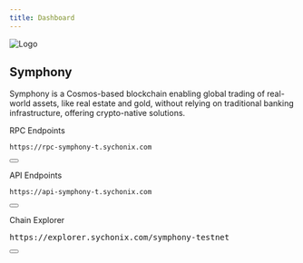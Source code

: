 ```yaml
---
title: Dashboard
---
```


<!-- Overview Section -->
<div class="dashboard-overview p-6 bg-gray-900 rounded-lg mb-2"> <!-- Changed mb-6 to mb-2 -->
  <div class="flex flex-col items-center">
    <!-- Update the image source path and add Tailwind classes for resizing and rounding -->
    <img src="/img/sym.jpeg" alt="Logo" class="dashboard-logo mb-2 w-24 h-24 rounded-full" />
    <h2 class="text-xl font-bold text-white mb-1">Symphony</h2>
    <p class="text-left text-sm	 text-gray-300 mb-1"> <!-- Changed mb-2 to mb-1 -->
Symphony is a Cosmos-based blockchain enabling global trading of real-world assets, like real estate and gold, without relying on traditional banking infrastructure, offering crypto-native solutions.
    </p>
  </div>
</div>

<label class="block mt-1 mb-1">RPC Endpoints</label> <!-- Added mt-1 mb-1 to adjust spacing -->
<div class="code-block-wrapper">
  <pre><code>https://rpc-symphony-t.sychonix.com</code></pre>
  <button class="copy-btn"><i class="fas fa-copy"></i></button>
</div>


  <label>API Endpoints</label>
  <div class="code-block-wrapper">
  <pre><code>https://api-symphony-t.sychonix.com</code></pre>
  <button class="copy-btn"><i class="fas fa-copy"></i></button>
</div>

  <label>Chain Explorer</label>
  <div class="code-block-wrapper">
  <pre><code></code>https://explorer.sychonix.com/symphony-testnet</pre>
  <button class="copy-btn"><i class="fas fa-copy"></i></button>
</div>



